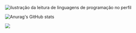 <img src="https://github-readme-stats.vercel.app/api/top-langs/?username=andradecamila-dev&theme=cobalt&hide_langs_below=1" alt="ilustração da leitura de linguagens de programação no perfil"/>  

![Anurag's GitHub stats](https://github-readme-stats.vercel.app/api?username=andradecamila-dev&show_icons=true&theme=cobalt)

<picture>
  <source
    srcset="https://github-readme-stats.vercel.app/api?username=andradecamila-dev&show_icons=true"
    media="(prefers-color-scheme: cobalt), (prefers-color-scheme: no-preference)"
  />
  <img src="https://github-readme-stats.vercel.app/api?username=andradecamila-dev&show_icons=true" />
</picture>

